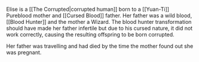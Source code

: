 Elise is a [[The Corrupted|corrupted human]] born to a [[Yuan-Ti]] Pureblood mother and [[Cursed Blood]] father. Her father was a wild blood, [[Blood Hunter]] and the mother a Wizard. The blood hunter transformation should have made her father infertile but due to his cursed nature, it did not work correctly, causing the resulting offspring to be born corrupted.

Her father was travelling and had died by the time the mother found out she was pregnant. 